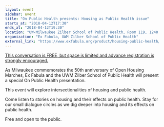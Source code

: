 ```yaml
---
layout: event
sidebar: event
title: "On Public Health presents: Housing as Public Health issue"
starts_at: "2018-04-12T17:30"
ends_at: "2018-04-12T19:30"
location: "UW-Milwaukee Zilber School of Public Health, Room 119, 1240 North 10th Street, Milwaukee, WI 53205"
organization: "Ex Fabula, UWM Zilber School of Public Health"
external_link: "https://www.exfabula.org/product/housing-public-health/"
---
```


[This conversation is FREE, but space is limited and advance registration is strongly encouraged.](https://www.exfabula.org/product/housing-public-health/)

As Milwaukee commemorates the 50th anniversary of Open Housing Marches, Ex Fabula and the UWM Zilber School of Public Health will present a special On Public Health presentation.

This event will explore intersectionalities of housing and public health.

Come listen to stories on housing and their effects on public health. Stay for our small dialogue circles as we dig deeper into housing and its effects on public health.

Free and open to the public.
